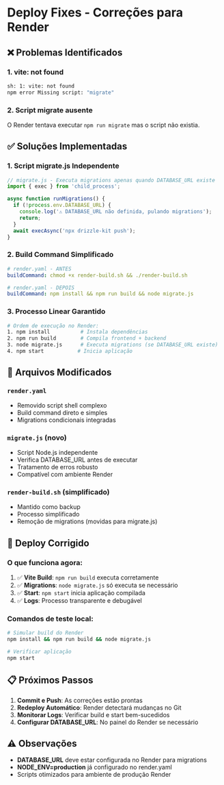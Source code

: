 # Deploy Fixes - Correções para Render

## ❌ Problemas Identificados

### 1. **vite: not found**
```bash
sh: 1: vite: not found
npm error Missing script: "migrate"
```

### 2. **Script migrate ausente**
O Render tentava executar `npm run migrate` mas o script não existia.

## ✅ Soluções Implementadas

### 1. **Script migrate.js Independente**
```javascript
// migrate.js - Executa migrations apenas quando DATABASE_URL existe
import { exec } from 'child_process';

async function runMigrations() {
  if (!process.env.DATABASE_URL) {
    console.log('⚠️ DATABASE_URL não definida, pulando migrations');
    return;
  }
  await execAsync('npx drizzle-kit push');
}
```

### 2. **Build Command Simplificado**
```yaml
# render.yaml - ANTES
buildCommand: chmod +x render-build.sh && ./render-build.sh

# render.yaml - DEPOIS  
buildCommand: npm install && npm run build && node migrate.js
```

### 3. **Processo Linear Garantido**
```bash
# Ordem de execução no Render:
1. npm install          # Instala dependências
2. npm run build        # Compila frontend + backend
3. node migrate.js      # Executa migrations (se DATABASE_URL existe)
4. npm start           # Inicia aplicação
```

## 🔧 Arquivos Modificados

### `render.yaml`
- Removido script shell complexo
- Build command direto e simples
- Migrations condicionais integradas

### `migrate.js` (novo)
- Script Node.js independente
- Verifica DATABASE_URL antes de executar
- Tratamento de erros robusto
- Compatível com ambiente Render

### `render-build.sh` (simplificado)
- Mantido como backup
- Processo simplificado
- Remoção de migrations (movidas para migrate.js)

## 🚀 Deploy Corrigido

### O que funciona agora:
1. ✅ **Vite Build**: `npm run build` executa corretamente
2. ✅ **Migrations**: `node migrate.js` só executa se necessário
3. ✅ **Start**: `npm start` inicia aplicação compilada
4. ✅ **Logs**: Processo transparente e debugável

### Comandos de teste local:
```bash
# Simular build do Render
npm install && npm run build && node migrate.js

# Verificar aplicação
npm start
```

## 📋 Próximos Passos

1. **Commit e Push**: As correções estão prontas
2. **Redeploy Automático**: Render detectará mudanças no Git
3. **Monitorar Logs**: Verificar build e start bem-sucedidos
4. **Configurar DATABASE_URL**: No painel do Render se necessário

## ⚠️ Observações

- **DATABASE_URL** deve estar configurada no Render para migrations
- **NODE_ENV=production** já configurado no render.yaml
- Scripts otimizados para ambiente de produção Render